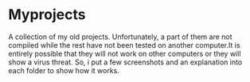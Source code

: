 # Myprojects
 A collection of my old projects.
 Unfortunately, a part of them are not compiled while the rest have not been tested on another computer.It is entirely possible that 
they will not work on other computers or they will show a virus threat.
 So, i put a few screenshots and an explanation into each folder to show how it works.
